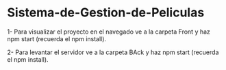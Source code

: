 # Sistema-de-Gestion-de-Peliculas

1- Para visualizar el proyecto en el navegado ve a la carpeta 
Front y haz npm start (recuerda el npm install).

2- Para levantar el servidor ve a la carpeta BAck y haz npm start
(recuerda el npm install).
